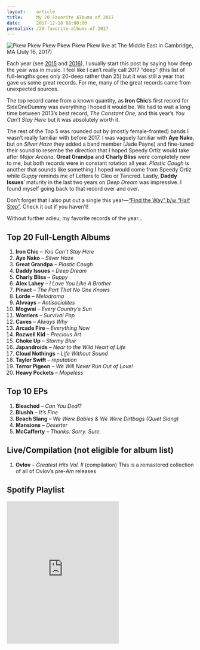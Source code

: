```yaml
---
layout:    article
title:     My 20 Favorite Albums of 2017
date:      2017-12-18 08:00:00
permalink: /20-favorite-albums-of-2017
---
```


<div class="banner-image">
  <img src="/assets/pkew.gif" alt="Pkew Pkew Pkew" />
  <span class="caption">Pkew Pkew Pkew live at The Middle East in Cambridge, MA (July 16, 2017)</span>
</div>

Each year (see [2015](25-favorite-albums-of-2015) and [2016](25-favorite-albums-of-2016)), I usually start this post by saying how deep the year was in music. I feel like I can’t really call 2017 “deep” (this list of full-lengths goes only 20-deep rather than 25) but it was still a year that gave us some great records. For me, many of the great records came from unexpected sources.

The top record came from a known quantity, as **Iron Chic**’s first record for SideOneDummy was everything I hoped it would be. We had to wait a long time between 2013’s best record, *The Constant One*, and this year’s *You Can’t Stay Here* but it was absolutely worth it.

The rest of the Top 5 was rounded out by (mostly female-fronted) bands I wasn’t really familiar with before 2017. I was vaguely familiar with **Aye Nako**, but on *Silver Haze* they added a band member (Jade Payne) and fine-tuned their sound to resembe the direction that I hoped Speedy Ortiz would take after *Major Arcana*. **Great Grandpa** and **Charly Bliss** were completely new to me, but both records were in constant rotation all year. *Plastic Cough* is another that sounds like something I hoped would come from Speedy Ortiz while *Guppy* reminds me of Letters to Cleo or Tancred. Lastly, **Daddy Issues**’ maturity in the last two years on *Deep Dream* was impressive. I found myself going back to that record over and over.

Don’t forget that I also put out a single this year—[“Find the Way” b/w “Half Step”](find-the-way-half-step). Check it out if you haven’t!

Without further adieu, my favorite records of the year…  

## Top 20 Full-Length Albums

1. **Iron Chic** – *You Can’t Stay Here*
1. **Aye Nako** – *Silver Haze*
1. **Great Grandpa** – *Plastic Cough*
1. **Daddy Issues** – *Deep Dream*
1. **Charly Bliss** – *Guppy*
1. **Alex Lahey** – *I Love You Like A Brother*
1. **Pinact** – *The Part That No One Knows*
1. **Lorde** – *Melodrama*
1. **Alvvays** – *Antisocialites*
1. **Mogwai** – *Every Country’s Sun*
1. **Worriers** – *Survival Pop*
1. **Caves** – *Always Why*
1. **Arcade Fire** – *Everything Now*
1. **Rozwell Kid** – *Precious Art*
1. **Choke Up** – *Stormy Blue*
1. **Japandroids** – *Near to the Wild Heart of Life*
1. **Cloud Nothings** – *Life Without Sound*
1. **Taylor Swift** – *reputation*
1. **Terror Pigeon** – *We Will Never Run Out of Love!*
1. **Heavy Pockets** – *Mopeless*

## Top 10 EPs

1. **Bleached** – *Can You Deal?*
1. **Blushh** – *It’s Fine*
1. **Beach Slang** – *We Were Babies & We Were Dirtbags (Quiet Slang)*
1. **Mansions** – *Deserter*
1. **McCafferty** – *Thanks. Sorry. Sure.*

## Live/Compilation <span>(not eligible for album list)</span>

1. **Ovlov** – *Greatest Hits Vol. II* (compilation) <span class="album-note">This is a remastered collection of all of Ovlov’s pre-*Am* releases</span>

## Spotify Playlist

<iframe src="https://open.spotify.com/embed/user/123427584/playlist/1OvhwnXuyDP9lHvEt03sZU" width="300" height="380" frameborder="0" allowtransparency="true"></iframe>
